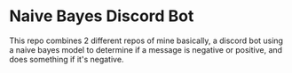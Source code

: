 # Naive Bayes Discord Bot

This repo combines 2 different repos of mine basically, a discord bot using a naive bayes model to determine if a message is negative or positive, and does something if it's negative.